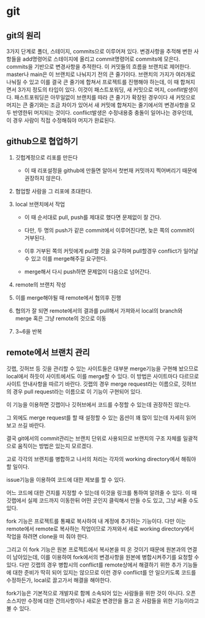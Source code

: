 # git

## git의 원리
3가지 단계로 폴더, 스테이지, commits으로 이루어져 있다.
변경사항을 추적해 변한 사항들을 add명령어로 스테이지에 올리고 commit명령어로 commits에 모은다.
commits을 기반으로 변경사항을 추적한다.
이 커밋들의 흐름을 브랜치로 제어한다.
master나 main은 이 브랜치로 나눠지기 전의 큰 줄기이다.
브랜치의 가지가 여러개로 나눠질 수 있고 이를 결국 큰 줄기에 합쳐서 프로젝트를 진행해야 하는데, 이 때 합쳐지면서 3가지 정도의 타입이 있다.
이것이 패스트포워딩, 새 커밋으로 머지, conflit발생이다.
패스트포워딩은 아무일없이 브랜치를 따라 큰 줄기가 확장된 경우이다
새 커밋으로 머지는 큰 줄기와는 조금 차이가 있어서 새 커밋에 합쳐지는 줄기에서의 변경사항을 모두 반영한뒤 머지되는 것이다.
conflict발생은 수정내용중 충돌이 일어나는 경우인데, 이 경우 사람이 직접 수정해줘야 머지가 완료된다.

## github으로 협업하기
1. 깃헙계정으로 리포를 만든다
	
	- 이 때 리포설정을 github에 만들면 알아서 첫번재 커밋까지 찍어버리기 때문에 권장하지 않은다.
2. 협업할 사람을 그 리포에 초대한다.
3. local 브랜치에서 작업

   - 이 때 순서대로 pull, push를 제대로 했다면 문제없이 잘 간다.

   - 다만, 두 명의 push가 같은 commit에서 이루어진다면, 늦은 쪽의 commit이 거부된다.

   - 이후 거부된 쪽의 커밋에게 pull할 것을 요구하며 pull할경우 conflict가 일어날 수 있고 이를 merge해주길 요구한다.

   - merge해서 다시 push하면 문제없이 다음으로 넘어간다.
4. remote의 브랜치 작성
5. 이를 merge해야될 때 remote에서 협의후 진행
6. 협의가 잘 되면 remote에서의 결과를 pull해서 가져와서 local의 branch와 merge 혹은 그냥 remote의 것으로 이동
7. 3~6을 반복

## remote에서 브랜치 관리

깃랩, 깃허브 등 깃을 관리할 수 있는 사이트들은 대부분 merge기능을 구현해 놨으므로 local에서 하듯이 사이트에서도 이를 merge할 수 있다. 이 방법은 사이트마다 다르므로 사이트 안내사항을 따르기 바란다. 깃랩의 경우 merge request라는 이름으로, 깃허브의 경우 pull request라는 이름으로 이 기능이 구현되어 있다.

이 기능을 이용하면 깃랩이나 깃허브에서 코드를 수정할 수 있는데 권장하진 않는다.

그 외에도 merge request를 할 때 설정할 수 있는 옵션이 꽤 많이 있는데 자세히 읽어보고 쓰길 바란다.

결국 git에서의 commit관리는 브랜치 단위로 사용되므로 브랜치의 구조 자체를 일괄적으로 움직이는 방법은 있는지 모르겠다.

고로 각각의 브랜치를 병합하고 나서의 처리는 각자의 working directory에서 해줘야할 일이다.

issue기능을 이용하여 코드에 대한 제보를 할 수 있다.

어느 코드에 대한 건지를 지정할 수 있는데 이것을 링크를 통하여 알려줄 수 있다. 이 때 깃랩에서 실제 코드까지 이동한뒤 어떤 곳인지 클릭해서 만들 수도 있고, 그냥 써줄 수도 있다.

fork 기능은 프로젝트를 통쨰로 복사하여 내 계정에 추가하는 기능이다. 다만 이는 remote에서 remote로 복사하는 작업이므로 가져와서 새로 working directory에서 작업을 하려면 clone을 떠 줘야 한다.

그리고 이 fork 기능은 원본 프로젝트에서 복사본을 떠 온 것이기 때문에 원본과의 연결이 남아있는데, 이를 이용하여 fork에서의 변경사항을 원본에 병합시켜주기를 요청할 수 있다. 다만 깃랩의 경우 병합시의 conflict를 remote상에서 해결하기 위한 추가 기능들에 대한 준비가 딱히 되어 있지는 않으므로 이런 경우 conflict를 안 일으키도록 코드를 수정하든가, local로 끌고가서 해결을 해야한다.

fork기능은 기본적으로 개발자로 함께 소속되어 있는 사람들을 위한 것이 아니다. 오픈 소스지만 수정에 대한 건의사항이나 새로운 변경안을 들고 온 사람들을 위한 기능이라고 볼 수 있다.